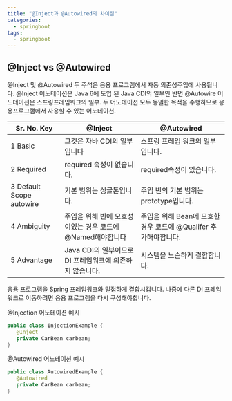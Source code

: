 ```yaml
---
title: "@Inject과 @Autowired의 차이점"
categories:
  - springboot
tags:
  - springboot
---
```


## @Inject vs @Autowired
@Inject 및 @Autowired 두 주석은 응용 프로그램에서 자동 의존성주입에 사용됩니다.
@Inject 어노테이션은 Java 6에 도입 된 Java CDI의 일부인 반면 @Autowire 어노테이션은 스프링프레임워크의 일부. 두 어노테이션 모두 동일한 목적을 수행하므로 응용프로그램에서 사용할 수 있는 어노테이션.  


|Sr. No.	Key	|@Inject	|@Autowired|
|---|---|---|
|1	Basic	|그것은 자바 CDI의 일부입니다	|스프링 프레임 워크의 일부입니다.|
|2	Required	|required 속성이 없습니다.	|required속성이 있습니다.|
|3	Default Scope	autowire | 기본 범위는 싱글톤입니다.	|주입 빈의 기본 범위는 prototype입니다.|  
|4	Ambiguity	|주입을 위해 빈에 모호성이있는 경우 코드에 @Named해야합니다 | 주입을 위해 Bean에 모호한 경우 코드에 @Qualifer 추가해야합니다.|
|5	Advantage	|Java CDI의 일부이므로 DI 프레임워크에 의존하지 않습니다.|시스템을 느슨하게 결합합니다.|

응용 프로그램을 Spring 프레임워크와 밀접하게 결합시킵니다. 나중에 다른 DI 프레임워크로 이동하려면 응용 프로그램을 다시 구성해야합니다.  

@Injection 어노테이션 예시
```java
public class InjectionExample {
   @Inject
   private CarBean carbean;
}
```
@Autowired 어노테이션 예시
```java
public class AutowiredExample {
   @Autowired
   private CarBean carbean;
}
```